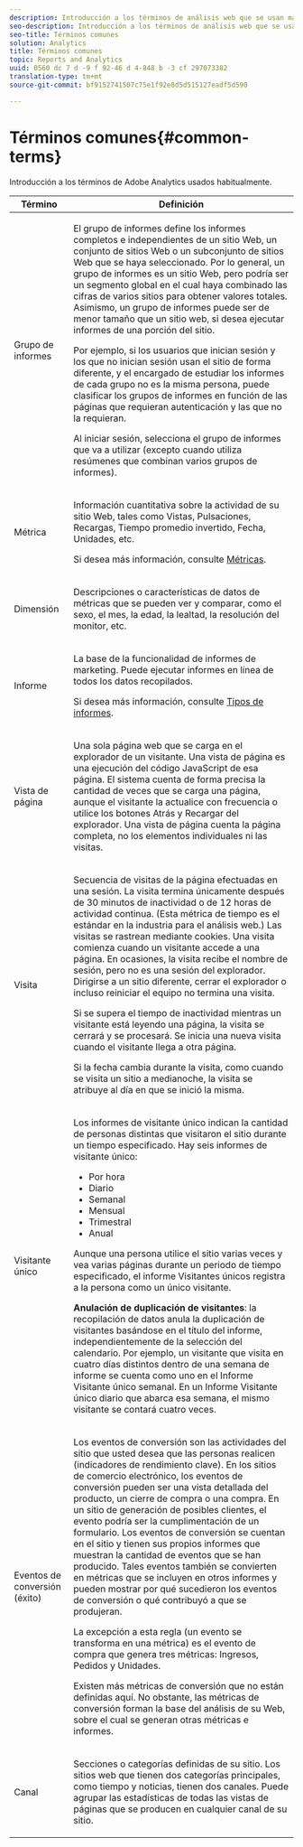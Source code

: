 ```yaml
---
description: Introducción a los términos de análisis web que se usan más frecuentemente en los informes de marketing.
seo-description: Introducción a los términos de análisis web que se usan más frecuentemente en los informes de marketing.
seo-title: Términos comunes
solution: Analytics
title: Términos comunes
topic: Reports and Analytics
uuid: 0560 dc 7 d -9 f 92-46 d 4-848 b -3 cf 297073382
translation-type: tm+mt
source-git-commit: bf9152741507c75e1f92e8d5d515127eadf5d590

---
```



# Términos comunes{#common-terms}

Introducción a los términos de Adobe Analytics usados habitualmente.

<table id="table_58F5D292485F45F9902B372E4E1E3103"> 
 <thead> 
  <tr> 
   <th colname="col1" class="entry"> Término </th> 
   <th colname="col2" class="entry"> Definición </th> 
  </tr> 
 </thead>
 <tbody> 
  <tr> 
   <td colname="col1"> <p> Grupo de informes </p> </td> 
   <td colname="col2"> <p>El grupo de informes define los informes completos e independientes de un sitio Web, un conjunto de sitios Web o un subconjunto de sitios Web que se haya seleccionado. Por lo general, un grupo de informes es un sitio Web, pero podría ser un segmento global en el cual haya combinado las cifras de varios sitios para obtener valores totales. Asimismo, un grupo de informes puede ser de menor tamaño que un sitio web, si desea ejecutar informes de una porción del sitio. </p> <p>Por ejemplo, si los usuarios que inician sesión y los que no inician sesión usan el sitio de forma diferente, y el encargado de estudiar los informes de cada grupo no es la misma persona, puede clasificar los grupos de informes en función de las páginas que requieran autenticación y las que no la requieran. </p> <p>Al iniciar sesión, selecciona el grupo de informes que va a utilizar (excepto cuando utiliza resúmenes que combinan varios grupos de informes). </p> </td> 
  </tr> 
  <tr> 
   <td> <p>Métrica </p> </td> 
   <td> <p>Información cuantitativa sobre la actividad de su sitio Web, tales como Vistas, Pulsaciones, Recargas, Tiempo promedio invertido, Fecha, Unidades, etc. </p> <p>Si desea más información, consulte <a scope="local" href="../../../analyze/reports-analytics/metrics.md#concept_EB00207C07BD4481AB116E62EC24E686" type="concept" format="dita"> Métricas</a>. </p> </td> 
  </tr> 
  <tr> 
   <td> <p> Dimensión </p> </td> 
   <td> <p>Descripciones o características de datos de métricas que se pueden ver y comparar, como el sexo, el mes, la edad, la lealtad, la resolución del monitor, etc. </p> </td> 
  </tr> 
  <tr> 
   <td> <p> Informe </p> </td> 
   <td> <p>La base de la funcionalidad de informes de marketing. Puede ejecutar informes en línea de todos los datos recopilados. </p> <p>Si desea más información, consulte   <a href="../../../analyze/reports-analytics/reports.md#concept_54DA0D426E2B49F3BF0E707FE83932A6" type="concept" format="dita" scope="local"> Tipos de informes</a>. </p> </td> 
  </tr> 
  <tr> 
   <td> <p> Vista de página </p> </td> 
   <td> <p>Una sola página web que se carga en el explorador de un visitante. Una vista de página es una ejecución del código JavaScript de esa página. El sistema cuenta de forma precisa la cantidad de veces que se carga una página, aunque el visitante la actualice con frecuencia o utilice los botones <span class="uicontrol">Atrás</span> y <span class="uicontrol">Recargar</span> del explorador. Una vista de página cuenta la página completa, no los elementos individuales ni las visitas. </p> </td> 
  </tr> 
  <tr> 
   <td> <p>Visita </p> </td> 
   <td> <p>Secuencia de visitas de la página efectuadas en una sesión. La visita termina únicamente después de 30 minutos de inactividad o de 12 horas de actividad continua. (Esta métrica de tiempo es el estándar en la industria para el análisis web.) Las visitas se rastrean mediante cookies. Una visita comienza cuando un visitante accede a una página. En ocasiones, la visita recibe el nombre de <span class="term"> sesión</span>, pero no es una sesión del explorador. Dirigirse a un sitio diferente, cerrar el explorador o incluso reiniciar el equipo no termina una visita. </p> <p> Si se supera el tiempo de inactividad mientras un visitante está leyendo una página, la visita se cerrará y se procesará. Se inicia una nueva visita cuando el visitante llega a otra página. </p> <p>Si la fecha cambia durante la visita, como cuando se visita un sitio a medianoche, la visita se atribuye al día en que se inició la misma. </p> </td> 
  </tr> 
  <tr> 
   <td> <p> Visitante único </p> </td> 
   <td> <p>Los informes de visitante único indican la cantidad de personas distintas que visitaron el sitio durante un tiempo especificado. Hay seis informes de visitante único: </p> 
    <ul id="ul_863B8DE8B9E74DE4A93C2C2931EEFB6D"> 
     <li id="li_21C835B71EF64B4DA821B674416C8B85">Por hora </li> 
     <li id="li_36A498AE7D7A455C8DEB3AA0F025B597">Diario </li> 
     <li id="li_30F26F8DAC664E1FA823B7BDDB7B0F8B">Semanal </li> 
     <li id="li_09263F6B1E114A8DB477793B560A0417">Mensual </li> 
     <li id="li_A0B2CA3D44564045B02B55AF6E392F76">Trimestral </li> 
     <li id="li_296BC5B02921460690F35128B1192800">Anual </li> 
    </ul> <p>Aunque una persona utilice el sitio varias veces y vea varias páginas durante un periodo de tiempo especificado, el informe Visitantes únicos registra a la persona como un único visitante. </p> <p> <b>Anulación de duplicación de visitantes</b>: la recopilación de datos anula la duplicación de visitantes basándose en el título del informe, independientemente de la selección del calendario. Por ejemplo, un visitante que visita en cuatro días distintos dentro de una semana de informe se cuenta como uno en el <span class="wintitle">Informe Visitante único semanal</span>. En un <span class="wintitle">Informe Visitante único diario</span> que abarca esa semana, el mismo visitante se contará cuatro veces. </p> </td> 
  </tr> 
  <tr> 
   <td> <p>Eventos de conversión (éxito) </p> </td> 
   <td> <p>Los eventos de conversión son las actividades del sitio que usted desea que las personas realicen (indicadores de rendimiento clave). En los sitios de comercio electrónico, los eventos de conversión pueden ser una vista detallada del producto, un cierre de compra o una compra. En un sitio de generación de posibles clientes, el evento podría ser la cumplimentación de un formulario. Los eventos de conversión se cuentan en el sitio y tienen sus propios informes que muestran la cantidad de eventos que se han producido. Tales eventos también se convierten en métricas que se incluyen en otros informes y pueden mostrar por qué sucedieron los eventos de conversión o qué contribuyó a que se produjeran. </p> <p>La excepción a esta regla (un evento se transforma en una métrica) es el evento de compra que genera tres métricas: Ingresos, Pedidos y Unidades. </p> <p>Existen más métricas de conversión que no están definidas aquí. No obstante, las métricas de conversión forman la base del análisis de su Web, sobre el cual se generan otras métricas e informes. </p> </td> 
  </tr> 
  <tr> 
   <td> <p>Canal </p> </td> 
   <td> <p> Secciones o categorías definidas de su sitio. Los sitios web que tienen dos categorías principales, como <span class="term"> tiempo</span> y <span class="term"> noticias</span>, tienen dos canales. Puede agrupar las estadísticas de todas las vistas de páginas que se producen en cualquier canal de su sitio. </p> </td> 
  </tr> 
 </tbody> 
</table>

